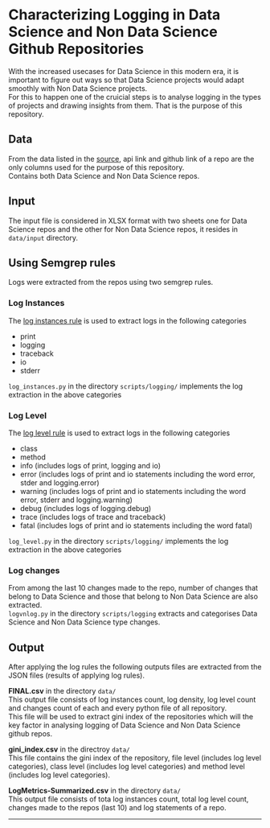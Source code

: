 # Characterizing Logging in Data Science and Non Data Science Github Repositories

With the increased usecases for Data Science in this modern era, it is important to figure out ways so that Data Science projects would adapt smoothly with Non Data Science projects.<br>
For this to happen one of the cruicial steps is to analyse logging in the types of projects and drawing insights from them.
That is the purpose of this repository.

## Data
From the data listed in the [source](https://github.com/a2i2/mining-data-science-repositories/tree/master/data), api link and github link of a repo are the only columns used for the purpose of this repository.<br>
Contains both Data Science and Non Data Science repos.

## Input
The input file is considered in XLSX format with two sheets one for Data Science repos and the other for Non Data Science repos, it resides in `data/input` directory.

## Using Semgrep rules
Logs were extracted from the repos using two semgrep rules.
### Log Instances
The [log instances rule](https://semgrep.dev/s/KrishnaTejaJ:log-individual2) is used to extract logs in the following categories
* print
* logging
* traceback
* io
* stderr

`log_instances.py` in the directory `scripts/logging/` implements the log extraction in the above categories

### Log Level
The [log level rule](https://semgrep.dev/s/KrishnaTejaJ:log-level3) is used to extract logs in the following categories
* class
* method
* info (includes logs of print, logging and io)
* error (includes logs of print and io statements including the word error, stder and logging.error)
* warning (includes logs of print and io statements including the word error, stderr and logging.warning)
* debug (includes logs of logging.debug)
* trace (includes logs of trace and traceback)
* fatal (includes logs of print and io statements including the word fatal)

`log_level.py` in the directory `scripts/logging/` implements the log extraction in the above categories

### Log changes
From among the last 10 changes made to the repo, number of changes that belong to Data Science and those that belong to Non Data Science are also extracted.<br>
`logvnlog.py` in the directory `scripts/logging` extracts and categorises Data Science and Non Data Science type changes.

## Output
After applying the log rules the following outputs files are extracted from the JSON files (results of applying log rules).

**FINAL.csv** in the directory `data/`<br>
This output file consists of log instances count, log density, log level count and changes count of each and every python file of all repository.<br>
This file will be used to extract gini index of the repositories which will the key factor in analysing logging of Data Science and Non Data Science github repos.

**gini_index.csv** in the directroy `data/`<br>
This file contains the gini index of the repository, file level (includes log level categories), class level (includes log level categories) and method level (includes log level categories).

**LogMetrics-Summarized.csv** in the directory `data/`<br>
This output file consists of tota log instances count, total log level count, changes made to the repos (last 10) and log statements of a repo.


___
